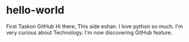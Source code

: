# hello-world
First Taskon GitHub
Hi there, This side eshan. I love python so much. I'm very curious about Technology. I'm now discovering GitHub feature.
